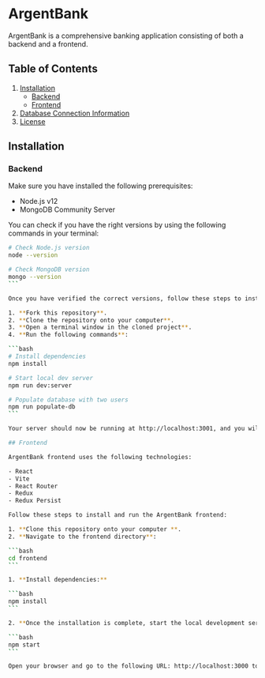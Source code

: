 # ArgentBank

ArgentBank is a comprehensive banking application consisting of both a backend and a frontend.

## Table of Contents

1. [Installation](#installation)
    - [Backend](#backend)
    - [Frontend](#frontend)
2. [Database Connection Information](#database-connection-information)
3. [License](#license)

## Installation

### Backend

Make sure you have installed the following prerequisites:

-   Node.js v12
-   MongoDB Community Server

You can check if you have the right versions by using the following commands in your terminal:

````bash
# Check Node.js version
node --version

# Check MongoDB version
mongo --version
```

Once you have verified the correct versions, follow these steps to install and run the ArgentBank backend:

1. **Fork this repository**.
2. **Clone the repository onto your computer**.
3. **Open a terminal window in the cloned project**.
4. **Run the following commands**:

```bash
# Install dependencies
npm install

# Start local dev server
npm run dev:server

# Populate database with two users
npm run populate-db
```

Your server should now be running at http://localhost:3001, and you will now have two users in your MongoDB database!

## Frontend

ArgentBank frontend uses the following technologies:

- React
- Vite
- React Router
- Redux
- Redux Persist

Follow these steps to install and run the ArgentBank frontend:

1. **Clone this repository onto your computer **.
2. **Navigate to the frontend directory**:

```bash
cd frontend
```

1. **Install dependencies:**

```bash
npm install
```

2. **Once the installation is complete, start the local development server:**

```bash
npm start
```

Open your browser and go to the following URL: http://localhost:3000 to interact with the ArgentBank application.
````

